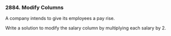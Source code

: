 ### 2884. Modify Columns

A company intends to give its employees a pay rise.

Write a solution to modify the salary column by multiplying each salary by 2.
